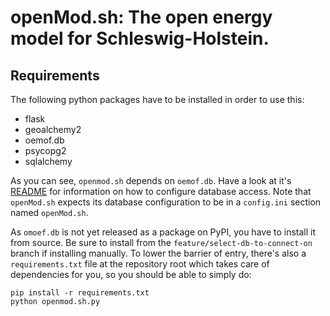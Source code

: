 # **openMod.sh**: The open energy model for Schleswig-Holstein.

## Requirements

The following python packages have to be installed in order to use this:

  * flask
  * geoalchemy2
  * oemof.db
  * psycopg2
  * sqlalchemy

As you can see, `openmod.sh` depends on `oemof.db`. Have a look at it's
[README][0] for information on how to configure database access. Note
that `openMod.sh` expects its database configuration to be in a
`config.ini` section named `openMod.sh`.

As `omoef.db` is not yet released as a package on PyPI, you have to
install it from source. Be sure to install from the
`feature/select-db-to-connect-on` branch if installing manually. To
lower the barrier of entry, there's also a `requirements.txt` file at
the repository root which takes care of dependencies for you, so you
should be able to simply do:

  ```
  pip install -r requirements.txt
  python openmod.sh.py
  ```

[0]: https://github.com/oemof/oemof.db/blob/dev/README.rst#configuration

